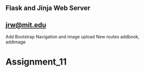 ## Flask and Jinja Web Server

## jrw@mit.edu

Add Bootstrap Navigation and image upload
New routes addbook, addimage
# Assignment_11
